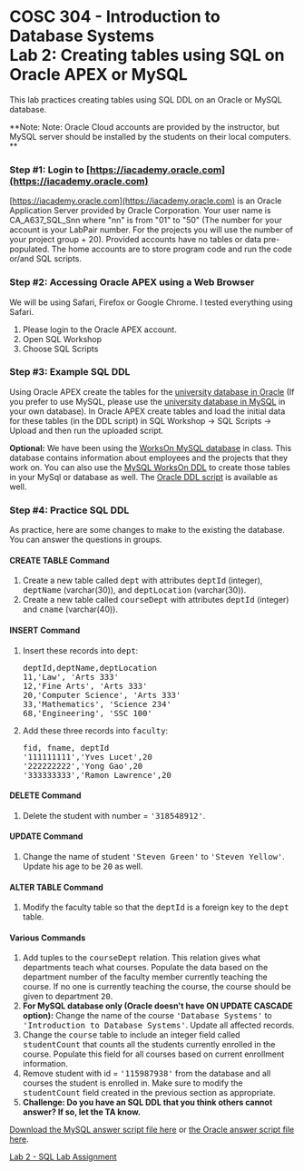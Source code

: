 # COSC 304 - Introduction to Database Systems<br>Lab 2: Creating tables using SQL on Oracle APEX or MySQL

This lab practices creating tables using SQL DDL on an Oracle or MySQL database.

**Note:  Note: Oracle Cloud accounts are provided by the instructor, but MySQL server should be installed by the students on their local computers. **

### Step #1: Login to [https://iacademy.oracle.com](https://iacademy.oracle.com)

[https://iacademy.oracle.com](https://iacademy.oracle.com) is an Oracle Application Server provided by Oracle Corporation. Your user name is CA_A637_SQL_Snn where "nn" is from "01" to "50" (The number for your account is your LabPair number. For the projects you will use the number of your project group + 20). Provided accounts have no tables or data pre-populated. The home accounts are to store program code and run the code or/and SQL scripts.  


### Step #2: Accessing Oracle APEX using a Web Browser

We will be using Safari, Firefox or Google Chrome. I tested everything using Safari. 

<ol>
<li> Please login to the Oracle APEX account.
<li> Open SQL Workshop
<li> Choose SQL Scripts
</ol>

### Step #3: Example SQL DDL

Using Oracle APEX create the tables for the  [university database in Oracle](university_Oracle_DDL.sql) (If you prefer to use MySQL, please use the [university database in MySQL](university_MySQL_DDL.txt) in your own database).  In Oracle APEX create tables and load the initial data for these tables (in the DDL script) in SQL Workshop -> SQL Scripts -> Upload and then run the uploaded script.  

**Optional:** We have been using the [WorksOn MySQL database](http://people.ok.ubc.ca/rlawrenc/teaching/304/Notes/DB/MySQL_WorksOn_DDL.sql) in class.  This database contains information about employees and the projects that they work on. You can also use the [MySQL WorksOn DDL](http://people.ok.ubc.ca/rlawrenc/teaching/304/Notes/DB/MySQL_WorksOn_DDL.sql) to create those tables in your MySql or database as well. The [Oracle DDL script](Oracle_WorksOn_DDL.sql) is available as well. 

### Step #4: Practice SQL DDL

As practice, here are some changes to make to the existing the database.  You can answer the questions in groups.

#### CREATE TABLE Command

<ol>
<li>Create a new table called <tt>dept</tt> with attributes <tt>deptId</tt> (integer), <tt>deptName</tt> (varchar(30)), and <tt>deptLocation</tt> (varchar(30)).</li>

<li>Create a new table called <tt>courseDept</tt> with attributes <tt>deptId</tt> (integer) and <tt>cname</tt> (varchar(40)).</li>
</ol>

#### INSERT Command

<ol>
<li>Insert these records into <tt>dept</tt>:
<pre>
deptId,deptName,deptLocation
11,'Law', 'Arts 333'
12,'Fine Arts', 'Arts 333'
20,'Computer Science', 'Arts 333'
33,'Mathematics', 'Science 234'
68,'Engineering', 'SSC 100'
</pre></li>

<li>Add these three records into <tt>faculty</tt>:
<pre>
fid, fname, deptId
'111111111','Yves Lucet',20
'222222222','Yong Gao',20
'333333333','Ramon Lawrence',20
</pre></li>
</ol>

#### DELETE Command

<ol>
<li>Delete the student with number = <tt>'318548912'</tt>.</li>
</ol>

#### UPDATE Command

<ol>
<li>Change the name of student <tt>'Steven Green'</tt> to <tt>'Steven Yellow'</tt>.  Update his age to be <tt>20</tt> as well.</li>
</ol>

#### ALTER TABLE Command

<ol>
<li>Modify the faculty table so that the <tt>deptId</tt> is a foreign key to the <tt>dept</tt> table.</li>
</ol>

#### Various Commands

<ol>
<li>Add tuples to the <tt>courseDept</tt> relation.  This relation gives what departments teach what courses.  Populate the data based on the department number of the faculty member currently teaching the course.  If no one is currently teaching the course, the course should be given to department <tt>20</tt>.</li>

<li><b>For MySQL database only (Oracle doesn't have ON UPDATE CASCADE option):</b> Change the name of the course <tt>'Database Systems'</tt> to <tt>'Introduction to Database Systems'</tt>.  Update all affected records.</li>

<li>Change the <tt>course</tt> table to include an integer field called <tt>studentCount</tt> that counts all the students currently enrolled in the course.  Populate this field for all courses based on current enrollment information.</li>

<li>Remove student with id = <tt>'115987938'</tt> from the database and all courses the student is enrolled in.  Make sure to modify the <tt>studentCount</tt> field created in the previous section as appropriate.</li>


<li><B>Challenge: Do you have an SQL DDL that you think others cannot answer?  If so, let the TA know.</B></li>

</ol>

<a href="labAnswers_DDL.txt">Download the MySQL answer script file here</a> or <a href="OracleLab2Answers_DDL.sql">the Oracle answer script file here</a>.</p>

[Lab 2 - SQL Lab Assignment](assign/)

